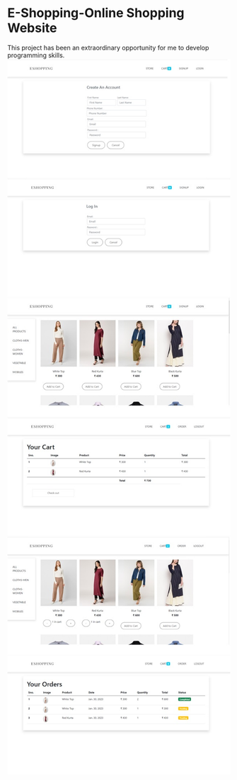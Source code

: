 # E-Shopping-Online Shopping Website
This project has been an extraordinary opportunity for me to develop programming skills.
<img src="images/registration.jpg">
<img src="images/login.jpg">
<img src="images/homepage.jpg">
<img src="images/cart.jpg">
<img src="images/aftercart.jpg">
<img src="images/order.jpg">
